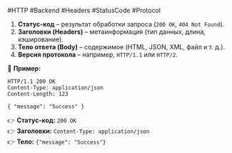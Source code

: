 #HTTP #Backend #Headers #StatusCode #Protocol
1. **Статус-код** – результат обработки запроса (`200 OK`, `404 Not Found`).  
2. **Заголовки (Headers)** – метаинформация (тип данных, длина, кэширование).  
3. **Тело ответа (Body)** – содержимое (HTML, JSON, XML, файл и т. д.).  
4. **Версия протокола** – например, `HTTP/1.1` или `HTTP/2`.

📌 **Пример:**

```
HTTP/1.1 200 OK  
Content-Type: application/json  
Content-Length: 123  

{ "message": "Success" }
```

👉 **Статус-код:** `200 OK`  
👉 **Заголовки:** `Content-Type: application/json`  
👉 **Тело:** `{"message": "Success"}`